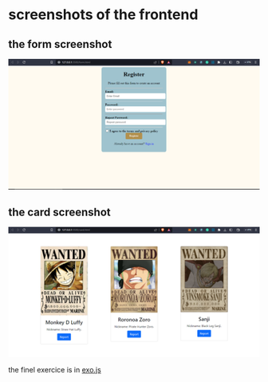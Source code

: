 # screenshots of the frontend

## the form screenshot

![form](screenshots/Form.PNG)

## the card screenshot

![card](screenshots/Card.PNG)

 the finel exercice is in [exo.js](exo.js)
